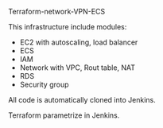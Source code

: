 Terraform-network-VPN-ECS


This infrastructure include modules:
- EC2 with autoscaling, load balancer
- ECS
- IAM
- Network with VPC, Rout table, NAT
- RDS
- Security group

All code is automatically cloned into Jenkins.

Terraform parametrize in Jenkins.
